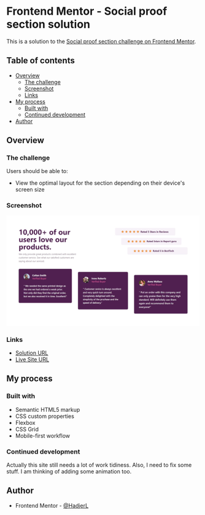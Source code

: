 # Frontend Mentor - Social proof section solution

This is a solution to the [Social proof section challenge on Frontend Mentor](https://www.frontendmentor.io/challenges/social-proof-section-6e0qTv_bA). 


## Table of contents

- [Overview](#overview)
  - [The challenge](#the-challenge)
  - [Screenshot](#screenshot)
  - [Links](#links)
- [My process](#my-process)
  - [Built with](#built-with)
  - [Continued development](#continued-development)
- [Author](#author)




## Overview

### The challenge

Users should be able to:

- View the optimal layout for the section depending on their device's screen size

### Screenshot


![](dist/images/Web%20capture_14-10-2022_132_127.0.0.1.jpeg)

### Links

- [Solution URL](https://github.com/HadjerL/Frontend-mentor-social-proof.git)
- [Live Site URL](https://your-live-site-url.com)

## My process

### Built with

- Semantic HTML5 markup
- CSS custom properties
- Flexbox
- CSS Grid
- Mobile-first workflow

### Continued development

Actually this site still needs a lot of work tidiness. Also, I need to fix some stuff. I am thinking of adding some animation too.


## Author
- Frontend Mentor - [@HadjerL](https://www.frontendmentor.io/profile/HadjerL)